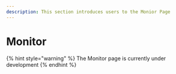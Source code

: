 ```yaml
---
description: This section introduces users to the Monior Page
---
```


# Monitor

{% hint style="warning" %}
The Monitor page is currently under development
{% endhint %}



